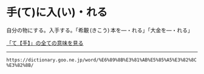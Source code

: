 # 手(て)に入(い)・れる

自分の物にする。入手する。「希覯 (きこう) 本を―・れる」「大金を―・れる」

[「て【手】」の全ての意味を見る](https://dictionary.goo.ne.jp/word/%E6%89%8B_%28%E3%81%A6%29/#jn-148831)

---
`https://dictionary.goo.ne.jp/word/%E6%89%8B%E3%81%AB%E5%85%A5%E3%82%8C%E3%82%8B/`